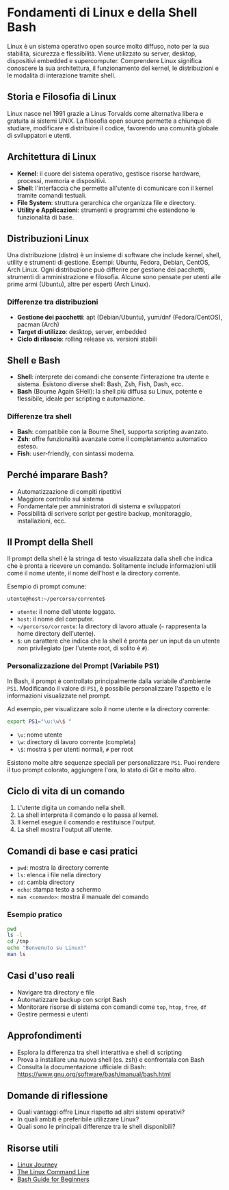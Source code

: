 # Fondamenti di Linux e della Shell Bash

Linux è un sistema operativo open source molto diffuso, noto per la sua stabilità, sicurezza e flessibilità. Viene utilizzato su server, desktop, dispositivi embedded e supercomputer. Comprendere Linux significa conoscere la sua architettura, il funzionamento del kernel, le distribuzioni e le modalità di interazione tramite shell.

## Storia e Filosofia di Linux
Linux nasce nel 1991 grazie a Linus Torvalds come alternativa libera e gratuita ai sistemi UNIX. La filosofia open source permette a chiunque di studiare, modificare e distribuire il codice, favorendo una comunità globale di sviluppatori e utenti.

## Architettura di Linux
- **Kernel**: il cuore del sistema operativo, gestisce risorse hardware, processi, memoria e dispositivi.
- **Shell**: l'interfaccia che permette all'utente di comunicare con il kernel tramite comandi testuali.
- **File System**: struttura gerarchica che organizza file e directory.
- **Utility e Applicazioni**: strumenti e programmi che estendono le funzionalità di base.

## Distribuzioni Linux
Una distribuzione (distro) è un insieme di software che include kernel, shell, utility e strumenti di gestione. Esempi: Ubuntu, Fedora, Debian, CentOS, Arch Linux. Ogni distribuzione può differire per gestione dei pacchetti, strumenti di amministrazione e filosofia. Alcune sono pensate per utenti alle prime armi (Ubuntu), altre per esperti (Arch Linux).

### Differenze tra distribuzioni
- **Gestione dei pacchetti**: apt (Debian/Ubuntu), yum/dnf (Fedora/CentOS), pacman (Arch)
- **Target di utilizzo**: desktop, server, embedded
- **Ciclo di rilascio**: rolling release vs. versioni stabili

## Shell e Bash
- **Shell**: interprete dei comandi che consente l'interazione tra utente e sistema. Esistono diverse shell: Bash, Zsh, Fish, Dash, ecc.
- **Bash** (Bourne Again SHell): la shell più diffusa su Linux, potente e flessibile, ideale per scripting e automazione.

### Differenze tra shell
- **Bash**: compatibile con la Bourne Shell, supporta scripting avanzato.
- **Zsh**: offre funzionalità avanzate come il completamento automatico esteso.
- **Fish**: user-friendly, con sintassi moderna.

## Perché imparare Bash?
- Automatizzazione di compiti ripetitivi
- Maggiore controllo sul sistema
- Fondamentale per amministratori di sistema e sviluppatori
- Possibilità di scrivere script per gestire backup, monitoraggio, installazioni, ecc.

## Il Prompt della Shell
Il prompt della shell è la stringa di testo visualizzata dalla shell che indica che è pronta a ricevere un comando. Solitamente include informazioni utili come il nome utente, il nome dell'host e la directory corrente.

Esempio di prompt comune:
```
utente@host:~/percorso/corrente$
```
- `utente`: il nome dell'utente loggato.
- `host`: il nome del computer.
- `~/percorso/corrente`: la directory di lavoro attuale (`~` rappresenta la home directory dell'utente).
- `$`: un carattere che indica che la shell è pronta per un input da un utente non privilegiato (per l'utente root, di solito è `#`).

### Personalizzazione del Prompt (Variabile PS1)
In Bash, il prompt è controllato principalmente dalla variabile d'ambiente `PS1`. Modificando il valore di `PS1`, è possibile personalizzare l'aspetto e le informazioni visualizzate nel prompt.

Ad esempio, per visualizzare solo il nome utente e la directory corrente:
```bash
export PS1="\u:\w\$ "
```
- `\u`: nome utente
- `\w`: directory di lavoro corrente (completa)
- `\$`: mostra `$` per utenti normali, `#` per root

Esistono molte altre sequenze speciali per personalizzare `PS1`. Puoi rendere il tuo prompt colorato, aggiungere l'ora, lo stato di Git e molto altro.

## Ciclo di vita di un comando
1. L'utente digita un comando nella shell.
2. La shell interpreta il comando e lo passa al kernel.
3. Il kernel esegue il comando e restituisce l'output.
4. La shell mostra l'output all'utente.

## Comandi di base e casi pratici
- `pwd`: mostra la directory corrente
- `ls`: elenca i file nella directory
- `cd`: cambia directory
- `echo`: stampa testo a schermo
- `man <comando>`: mostra il manuale del comando

### Esempio pratico
```bash
pwd
ls -l
cd /tmp
echo "Benvenuto su Linux!"
man ls
```

## Casi d'uso reali
- Navigare tra directory e file
- Automatizzare backup con script Bash
- Monitorare risorse di sistema con comandi come `top`, `htop`, `free`, `df`
- Gestire permessi e utenti

## Approfondimenti
- Esplora la differenza tra shell interattiva e shell di scripting
- Prova a installare una nuova shell (es. zsh) e confrontala con Bash
- Consulta la documentazione ufficiale di Bash: https://www.gnu.org/software/bash/manual/bash.html

## Domande di riflessione
- Quali vantaggi offre Linux rispetto ad altri sistemi operativi?
- In quali ambiti è preferibile utilizzare Linux?
- Quali sono le principali differenze tra le shell disponibili?

## Risorse utili
- [Linux Journey](https://linuxjourney.com/)
- [The Linux Command Line](https://linuxcommand.org/)
- [Bash Guide for Beginners](https://tldp.org/LDP/Bash-Beginners-Guide/html/)